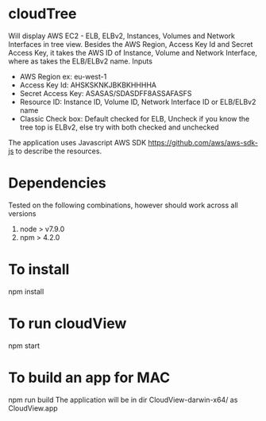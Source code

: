 # cloudTree
Will display AWS EC2 - ELB, ELBv2, Instances, Volumes and Network Interfaces in tree view. Besides the AWS Region, Access Key Id and Secret Access Key, it takes the AWS ID of Instance, Volume and Network Interface, where as takes the ELB/ELBv2 name.
Inputs
- AWS Region ex: eu-west-1
- Access Key Id: AHSKSKNKJBKBKHHHHA
- Secret Access Key: ASASAS/SDASDFF8ASSAFASFS
- Resource ID: Instance ID, Volume ID, Network Interface ID or ELB/ELBv2 name
- Classic Check box: Default checked for ELB, Uncheck if you know the tree top is ELBv2, else try with both checked and unchecked

The application uses Javascript AWS SDK https://github.com/aws/aws-sdk-js to describe the resources.

# Dependencies
Tested on the following combinations, however should work across all versions
1. node > v7.9.0
2. npm > 4.2.0

# To install
npm install

# To run cloudView
npm start

# To build an app for MAC
npm run build
The application will be in dir CloudView-darwin-x64/ as CloudView.app

